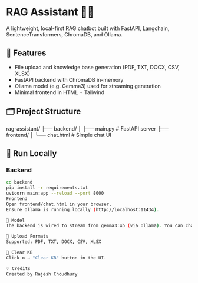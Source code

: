 #  RAG Assistant 🧠🤖

A lightweight, local-first RAG chatbot built with FastAPI, Langchain, SentenceTransformers, ChromaDB, and Ollama.

## 🔧 Features
- File upload and knowledge base generation (PDF, TXT, DOCX, CSV, XLSX)
- FastAPI backend with ChromaDB in-memory
- Ollama model (e.g. Gemma3) used for streaming generation
- Minimal frontend in HTML + Tailwind

## 🗂️ Project Structure

rag-assistant/
├── backend/
│ ├── main.py # FastAPI server
├── frontend/
│ └── chat.html # Simple chat UI

## 🚀 Run Locally

### Backend
```bash
cd backend
pip install -r requirements.txt
uvicorn main:app --reload --port 8000
Frontend
Open frontend/chat.html in your browser.
Ensure Ollama is running locally (http://localhost:11434).

🧠 Model
The backend is wired to stream from gemma3:4b (via Ollama). You can change this in main.py.

📂 Upload Formats
Supported: PDF, TXT, DOCX, CSV, XLSX

🧹 Clear KB
Click ⚙️ → "Clear KB" button in the UI.

💡 Credits
Created by Rajesh Choudhury
